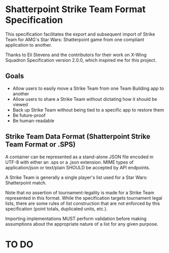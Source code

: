 # Shatterpoint Strike Team Format Specification

This specification facilitates the export and subsequent import of Strike Team for AMG's Star Wars: Shatterpoint game from one compliant application to another.

Thanks to Eli Stevens and the contributors for their work on X-Wing Squadron Specification version 2.0.0, which inspired me for this project.

## Goals
* Allow users to easily move a Strike Team from one Team Building app to another
* Allow users to share a Strike Team without dictating how it should be viewed
* Back up Strike Team without being tied to a specific app to restore them
* Be future-proof
* Be human-readable


## Strike Team Data Format (Shatterpoint Strike Team Format or .SPS)
A container can be represented as a stand-alone JSON file encoded in UTF-8 with either an .sps or a .json extension. MIME types of application/json or text/plain SHOULD be accepted by API endpoints.

A Strike Team is generally a single player's list used for a Star Wars: Shatterpoint match.

Note that no assertion of tournament-legality is made for a Strike Team represented in this format. While the specification targets tournament legal lists, there are some rules of list construction that are not enforced by this specification (point totals, duplicated units, etc.).

Importing implementations MUST perform validation before making assumptions about the appropriate nature of a list for any given purpose.


# TO DO #

